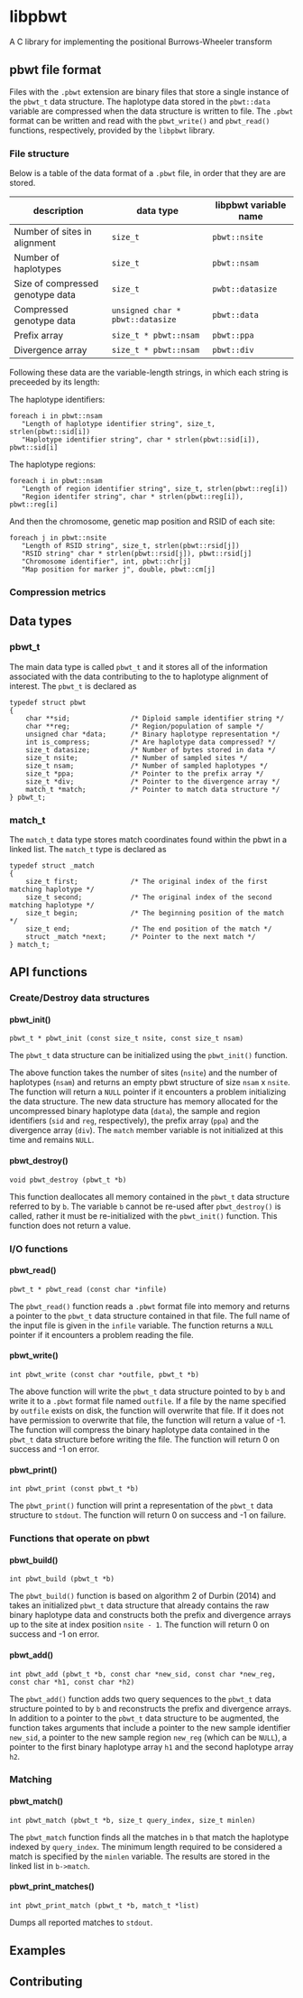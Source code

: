 # libpbwt

A C library for implementing the positional Burrows-Wheeler transform

## pbwt file format

Files with the `.pbwt` extension are binary files that store a single instance
of the `pbwt_t` data structure. The haplotype data stored in the `pbwt::data` 
variable are compressed when the data structure is written to file. The `.pbwt`
format can be written and read with the `pbwt_write()` and `pbwt_read()` functions,
respectively, provided by the `libpbwt` library.

### File structure

Below is a table of the data format of a `.pbwt` file, in order that they are
are stored.

| description | data type | libpbwt variable name |
| ----------- | --------- | --------------------- |
| Number of sites in alignment | `size_t` | `pbwt::nsite` |
| Number of haplotypes | `size_t` | `pbwt::nsam` |
| Size of compressed genotype data | `size_t` | `pwbt::datasize` |
| Compressed genotype data | `unsigned char * pbwt::datasize` | `pbwt::data` |
| Prefix array | `size_t * pbwt::nsam` | `pbwt::ppa` |
| Divergence array | `size_t * pbwt::nsam` | `pbwt::div` |

Following these data are the variable-length strings, in which
each string is preceeded by its length:

The haplotype identifiers:

```
foreach i in pbwt::nsam
   "Length of haplotype identifier string", size_t, strlen(pbwt::sid[i])
   "Haplotype identifier string", char * strlen(pbwt::sid[i]), pbwt::sid[i]
```

The haplotype regions:

```
foreach i in pbwt::nsam
   "Length of region identifier string", size_t, strlen(pbwt::reg[i])
   "Region identifer string", char * strlen(pbwt::reg[i]), pbwt::reg[i]
```

And then the chromosome, genetic map position and RSID of each site:

```
foreach j in pbwt::nsite
   "Length of RSID string", size_t, strlen(pbwt::rsid[j])
   "RSID string" char * strlen(pbwt::rsid[j]), pbwt::rsid[j]
   "Chromosome identifier", int, pbwt::chr[j]
   "Map position for marker j", double, pbwt::cm[j]
```

### Compression metrics


## Data types

### pbwt_t

The main data type is called `pbwt_t` and it stores all of the information associated with
the data contributing to the to haplotype alignment of interest. The `pbwt_t` is declared as

```
typedef struct pbwt
{
    char **sid;               /* Diploid sample identifier string */
    char **reg;               /* Region/population of sample */
    unsigned char *data;      /* Binary haplotype representation */
    int is_compress;          /* Are haplotype data compressed? */
    size_t datasize;          /* Number of bytes stored in data */
    size_t nsite;             /* Number of sampled sites */
    size_t nsam;              /* Number of sampled haplotypes */
    size_t *ppa;              /* Pointer to the prefix array */
    size_t *div;              /* Pointer to the divergence array */
    match_t *match;           /* Pointer to match data structure */
} pbwt_t;
```

### match_t

The `match_t` data type stores match coordinates found within the pbwt in a linked list.
The `match_t` type is declared as

```
typedef struct _match
{
    size_t first;             /* The original index of the first matching haplotype */
    size_t second;            /* The original index of the second matching haplotype */
    size_t begin;             /* The beginning position of the match */
    size_t end;               /* The end position of the match */
    struct _match *next;      /* Pointer to the next match */
} match_t;
```

## API functions

### Create/Destroy data structures

#### pbwt_init()

```
pbwt_t * pbwt_init (const size_t nsite, const size_t nsam)
```

The `pbwt_t` data structure can be initialized using the `pbwt_init()` function.

The above function takes the number of sites (`nsite`) and the number of haplotypes (`nsam`) and
returns an empty pbwt structure of size `nsam` x `nsite`. The function will return a `NULL` pointer
if it encounters a problem initializing the data structure. The new data structure has memory allocated
for the uncompressed binary haplotype data (`data`), the sample and region identifiers (`sid` and 
`reg`, respectively), the prefix array (`ppa`) and the divergence array (`div`). The `match` member
variable is not initialized at this time and remains `NULL`.

#### pbwt_destroy()

```
void pbwt_destroy (pbwt_t *b)
```

This function deallocates all memory contained in the `pbwt_t` data structure referred to by `b`.
The variable `b` cannot be re-used after `pbwt_destroy()` is called, rather it must be re-initialized
with the `pbwt_init()` function. This function does not return a value.

### I/O functions

#### pbwt_read()

```
pbwt_t * pbwt_read (const char *infile)
```

The `pbwt_read()` function reads a `.pbwt` format file into memory and returns a pointer to the
`pbwt_t` data structure contained in that file. The full name of the input file is given in the
`infile` variable. The function returns a `NULL` pointer if it encounters a problem reading the file.

#### pbwt_write()

```
int pbwt_write (const char *outfile, pbwt_t *b)
```

The above function will write the `pbwt_t` data structure pointed to by `b` and write it to a
`.pbwt` format file named `outfile`. If a file by the name specified by `outfile` exists on disk,
the function will overwrite that file. If it does not have permission to overwrite that file,
the function will return a value of -1. The function will compress the binary haplotype data 
contained in the `pbwt_t` data structure before writing the file. The function will return 0 on
success and -1 on error.

#### pbwt_print()

```
int pbwt_print (const pbwt_t *b)
```

The `pbwt_print()` function will print a representation of the `pbwt_t` data structure to
`stdout`. The function will return 0 on success and -1 on failure.

### Functions that operate on pbwt

#### pbwt_build()

```
int pbwt_build (pbwt_t *b)
```

The `pbwt_build()` function is based on algorithm 2 of Durbin (2014) and takes
an initialized `pbwt_t` data structure that already contains the raw binary haplotype
data and constructs both the prefix and divergence arrays up to the site at index
position `nsite - 1`. The function will return 0 on success and -1 on error.

#### pbwt_add()

```
int pbwt_add (pbwt_t *b, const char *new_sid, const char *new_reg, const char *h1, const char *h2)
```

The `pbwt_add()` function adds two query sequences to the `pbwt_t` data structure pointed
to by `b` and reconstructs the prefix and divergence arrays. In addition to a pointer to
the `pbwt_t` data structure to be augmented, the function takes arguments that include a
pointer to the new sample identifier `new_sid`, a pointer to the new sample region `new_reg`
(which can be `NULL`), a pointer to the first binary haplotype array `h1` and the second haplotype
array `h2`.

### Matching

#### pbwt_match()

```
int pbwt_match (pbwt_t *b, size_t query_index, size_t minlen)
```

The `pbwt_match` function finds all the matches in `b` that match the haplotype indexed by `query_index`.
The minimum length required to be considered a match is specified by the `minlen` variable. The results are
stored in the linked list in `b->match`.

#### pbwt_print_matches()

```
int pbwt_print_match (pbwt_t *b, match_t *list)
```

Dumps all reported matches to `stdout`.

## Examples

## Contributing
